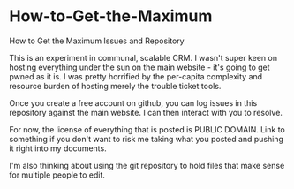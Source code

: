 How-to-Get-the-Maximum
======================

How to Get the Maximum Issues and Repository

This is an experiment in communal, scalable CRM. I wasn't super keen on hosting everything under the sun on the main website - it's going to get pwned as it is. I was pretty horrified by the per-capita complexity and resource burden of hosting merely the trouble ticket tools. 

Once you create a free account on github, you can log issues in this repository against the main website. I can then interact with you to resolve.

For now, the license of everything that is posted is PUBLIC DOMAIN. Link to something if you don't want to risk me taking what you posted and pushing it right into my documents. 

I'm also thinking about using the git repository to hold files that make sense for multiple people to edit. 